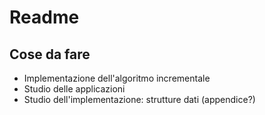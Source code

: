 
# Readme

## Cose da fare
+ Implementazione dell'algoritmo incrementale
+ Studio delle applicazioni
+ Studio dell'implementazione: strutture dati (appendice?)
